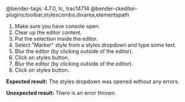 @bender-tags: 4.7.0, tc, trac14714
@bender-ckeditor-plugins:toolbar,stylescombo,divarea,elementspath

1. Make sure you have console open.
1. Clear up the editor content.
1. Put the selection inside the editor.
1. Select "Marker" style from a styles dropdown and type some text.
1. Blur the editor (by clicking outside of the editor).
1. Click on styles button.
1. Blur the editor (by clicking outside of the editor).
1. Click on styles button.

**Expected result:**
The styles dropdown was opened without any errors.

**Unexpected result:**
There is an error thrown.

